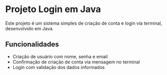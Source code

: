 # Projeto Login em Java

Este projeto é um sistema simples de criação de conta e login via terminal, desenvolvido em Java.

## Funcionalidades

- Criação de usuário com nome, senha e email
- Confirmação de criação de conta via mensagem no terminal
- Login com validação dos dados informados
